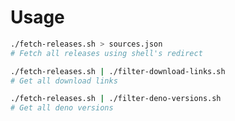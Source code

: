 # Usage

```bash
./fetch-releases.sh > sources.json
# Fetch all releases using shell's redirect
```
```bash
./fetch-releases.sh | ./filter-download-links.sh
# Get all download links
```
```bash
./fetch-releases.sh | ./filter-deno-versions.sh
# Get all deno versions
```
